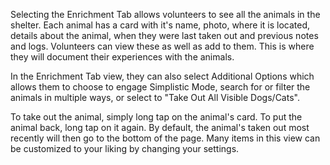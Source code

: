 Selecting the Enrichment Tab allows volunteers to see all the animals in the shelter. Each animal has a card with it's name, photo, where it is located, details about the animal, when they were last taken out and previous notes and logs. Volunteers can view these as well as add to them. This is where they will document their experiences with the animals. 

In the Enrichment Tab view, they can also select Additional Options which allows them to choose to engage Simplistic Mode, search for or filter the animals in multiple ways, or select to "Take Out All Visible Dogs/Cats".

To take out the animal, simply long tap on the animal's card. To put the animal back, long tap on it again. By default, the animal's taken out most recently will then go to the bottom of the page. Many items in this view can be customized to your liking by changing your settings.
